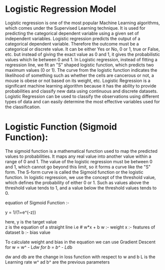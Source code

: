 # Logistic Regression Model

Logistic regression is one of the most popular Machine Learning algorithms, which comes under the Supervised Learning technique. It is used for predicting the categorical dependent variable using a given set of independent variables.
Logistic regression predicts the output of a categorical dependent variable. Therefore the outcome must be a categorical or discrete value. It can be either Yes or No, 0 or 1, true or False, etc. but instead of giving the exact value 
as 0 and 1, it gives the probabilistic values which lie between 0 and 1.
In Logistic regression, instead of fitting a regression line, we fit an "S" shaped logistic function, which predicts two maximum values (0 or 1). The curve from the logistic function indicates the likelihood of something such as whether 
the cells are cancerous or not, a mouse is obese or not based on its weight, etc. Logistic Regression is a significant machine learning algorithm because it has the ability to provide probabilities and classify new data using continuous and
discrete datasets. Logistic Regression can be used to classify the observations using different types of data and can easily determine the most effective variables used for the classification.

# Logistic Function (Sigmoid Function):

The sigmoid function is a mathematical function used to map the predicted values to probabilities. It maps any real value into another value within a range of 0 and 1.
The value of the logistic regression must be between 0 and 1, which cannot go beyond this limit, so it forms a curve like the "S" form. The S-form curve is called the Sigmoid function or the logistic function.
In logistic regression, we use the concept of the threshold value, which defines the probability of either 0 or 1. Such as values above the threshold value tends to 1, and a value below the threshold values tends to 0.

equation of Sigmoid Function :- 

y = 1/(1+e^(-z))

here, 
y is the target value  
z is the equation of a straight line i.e # w*x + b
  w :- weight
  x :- features of dataset
  b :- bias value
  
To calculate weight and bias in the equation we can use Gradient Descent 
  for w = w^ - L*dw
  for b = b^ - L*db
  
  dw and db are the change in loss function with respect to w and b
  L is the Learning rate 
  w^ ad b^ are the previous parameters
